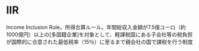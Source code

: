 # IIR
 Income Inclusion Rule。所得合算ルール。年間総収入金額が7.5億ユーロ（約1000億円）以上の[多国籍企業]を対象として、軽課税国にある子会社等の税負担が国際的に合意された最低税率（15％）に至るまで親会社の国で課税を行う制度
